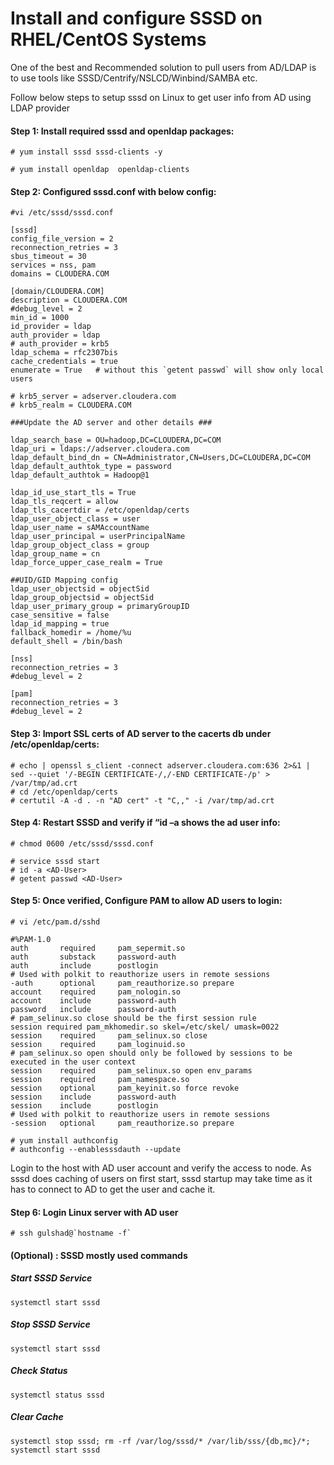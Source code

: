 # Install and configure SSSD on RHEL/CentOS Systems

One of the best and Recommended solution to pull users from AD/LDAP is to use tools like SSSD/Centrify/NSLCD/Winbind/SAMBA etc.

Follow below steps to setup sssd on Linux to get user info from AD using LDAP provider

#### Step 1: Install required sssd and openldap packages:

```
# yum install sssd sssd-clients -y
```

```
# yum install openldap  openldap-clients
```

#### Step 2: Configured sssd.conf with below config:
```
#vi /etc/sssd/sssd.conf
```

```
[sssd]
config_file_version = 2
reconnection_retries = 3
sbus_timeout = 30
services = nss, pam
domains = CLOUDERA.COM

[domain/CLOUDERA.COM]
description = CLOUDERA.COM
#debug_level = 2
min_id = 1000
id_provider = ldap
auth_provider = ldap
# auth_provider = krb5
ldap_schema = rfc2307bis
cache_credentials = true
enumerate = True   # without this `getent passwd` will show only local users

# krb5_server = adserver.cloudera.com
# krb5_realm = CLOUDERA.COM

###Update the AD server and other details ###
 
ldap_search_base = OU=hadoop,DC=CLOUDERA,DC=COM
ldap_uri = ldaps://adserver.cloudera.com
ldap_default_bind_dn = CN=Administrator,CN=Users,DC=CLOUDERA,DC=COM
ldap_default_authtok_type = password
ldap_default_authtok = Hadoop@1

ldap_id_use_start_tls = True
ldap_tls_reqcert = allow
ldap_tls_cacertdir = /etc/openldap/certs
ldap_user_object_class = user
ldap_user_name = sAMAccountName
ldap_user_principal = userPrincipalName
ldap_group_object_class = group
ldap_group_name = cn
ldap_force_upper_case_realm = True
 
##UID/GID Mapping config 
ldap_user_objectsid = objectSid
ldap_group_objectsid = objectSid
ldap_user_primary_group = primaryGroupID
case_sensitive = false
ldap_id_mapping = true
fallback_homedir = /home/%u
default_shell = /bin/bash
 
[nss]
reconnection_retries = 3
#debug_level = 2
 
[pam]
reconnection_retries = 3
#debug_level = 2
```

#### Step 3: Import SSL certs of AD server to the cacerts db under /etc/openldap/certs:
```
# echo | openssl s_client -connect adserver.cloudera.com:636 2>&1 | sed --quiet '/-BEGIN CERTIFICATE-/,/-END CERTIFICATE-/p' > /var/tmp/ad.crt
# cd /etc/openldap/certs
# certutil -A -d . -n "AD cert" -t "C,," -i /var/tmp/ad.crt
```

#### Step 4: Restart SSSD and verify if “id –a shows the ad user info:
```
# chmod 0600 /etc/sssd/sssd.conf

# service sssd start
# id -a <AD-User>
# getent passwd <AD-User>
```

#### Step 5: Once verified, Configure PAM to allow AD users to login:
```
# vi /etc/pam.d/sshd
```
```
#%PAM-1.0
auth       required     pam_sepermit.so
auth       substack     password-auth
auth       include      postlogin
# Used with polkit to reauthorize users in remote sessions
-auth      optional     pam_reauthorize.so prepare
account    required     pam_nologin.so
account    include      password-auth
password   include      password-auth
# pam_selinux.so close should be the first session rule
session required pam_mkhomedir.so skel=/etc/skel/ umask=0022
session    required     pam_selinux.so close
session    required     pam_loginuid.so
# pam_selinux.so open should only be followed by sessions to be executed in the user context
session    required     pam_selinux.so open env_params
session    required     pam_namespace.so
session    optional     pam_keyinit.so force revoke
session    include      password-auth
session    include      postlogin
# Used with polkit to reauthorize users in remote sessions
-session   optional     pam_reauthorize.so prepare
```

```
# yum install authconfig
# authconfig --enablesssdauth --update
```

Login to the host with AD user account and verify the access to node. 
As sssd does caching of users on first start, sssd startup may take time as it has to connect to AD to get the user and cache it.


#### Step 6: Login Linux server with AD user
```
# ssh gulshad@`hostname -f`
```


#### (Optional) : SSSD mostly used commands
##### Start SSSD Service
`systemctl start sssd`

##### Stop SSSD Service
`systemctl start sssd`

##### Check Status
`systemctl status sssd`

##### Clear Cache
`systemctl stop sssd; rm -rf /var/log/sssd/* /var/lib/sss/{db,mc}/*; systemctl start sssd`

